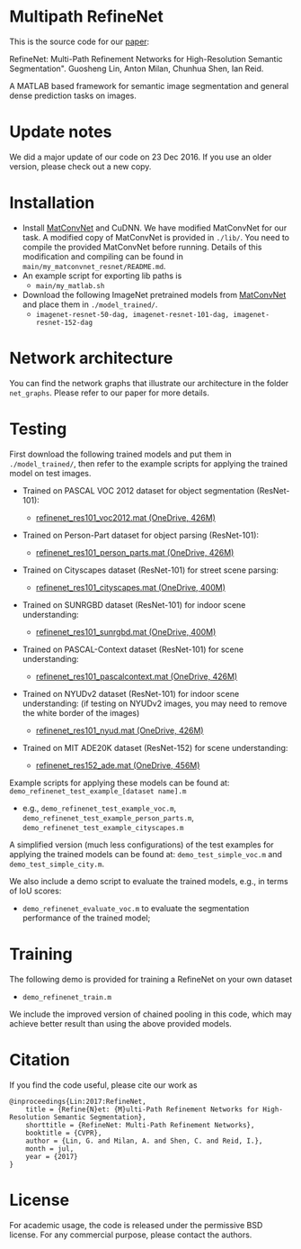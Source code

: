 # Multipath RefineNet
This is the source code for our [paper](https://arxiv.org/abs/1611.06612):

RefineNet: Multi-Path Refinement Networks for High-Resolution Semantic Segmentation". Guosheng Lin, Anton Milan, Chunhua Shen, Ian Reid.

A MATLAB based framework for semantic image segmentation and general dense prediction tasks on images.


# Update notes
We did a major update of our code on 23 Dec 2016. If you use an older version, please check out a new copy.


# Installation
* Install [MatConvNet](http://www.vlfeat.org/matconvnet/) and CuDNN. We have modified MatConvNet for our task. A modified copy of MatConvNet is provided in `./lib/`. You need to compile the provided MatConvNet before running. Details of this modification and compiling can be found in `main/my_matconvnet_resnet/README.md`.
* An example script for exporting lib paths is
  * `main/my_matlab.sh` 
* Download the following ImageNet pretrained models from [MatConvNet](http://www.vlfeat.org/matconvnet/pretrained/) and place them in `./model_trained/`.
  * `imagenet-resnet-50-dag, imagenet-resnet-101-dag, imagenet-resnet-152-dag` 

# Network architecture
You can find the network graphs that illustrate our architecture in the folder `net_graphs`. Please refer to our paper for more details.


# Testing

<!-- For now, only the model for the PASCAL VOC (ResNet-101) dataset is provided. More trained models will be available soon.  -->
First download the following trained models and put them in `./model_trained/`, then refer to the example scripts for applying the trained model on test images.

* Trained on PASCAL VOC 2012 dataset for object segmentation (ResNet-101): 
  * [refinenet_res101_voc2012.mat (OneDrive, 426M)](https://1drv.ms/u/s!AmxAc3Al6cbBa42jLruLYscVIiw)
  
* Trained on Person-Part dataset for object parsing (ResNet-101): 
  * [refinenet_res101_person_parts.mat (OneDrive, 426M)](https://1drv.ms/u/s!AmxAc3Al6cbBbZXGYA56ELRjedE)

* Trained on Cityscapes dataset (ResNet-101) for street scene parsing: 
  * [refinenet_res101_cityscapes.mat  (OneDrive, 400M)](https://1drv.ms/u/s!AmxAc3Al6cbBbuYTmQG_dGXAfn4)

* Trained on SUNRGBD dataset (ResNet-101) for indoor scene understanding: 
  * [refinenet_res101_sunrgbd.mat  (OneDrive, 400M)](https://1drv.ms/u/s!AmxAc3Al6cbBcPw22yUv67rEn1Y)

* Trained on PASCAL-Context dataset (ResNet-101) for scene understanding: 
  * [refinenet_res101_pascalcontext.mat  (OneDrive, 426M)](https://1drv.ms/u/s!AmxAc3Al6cbBdiWtNpOaBUM4gu0)

* Trained on NYUDv2 dataset (ResNet-101) for indoor scene understanding: 
  (if testing on NYUDv2 images, you may need to remove the white border of the images)
  * [refinenet_res101_nyud.mat  (OneDrive, 426M)](https://1drv.ms/u/s!AmxAc3Al6cbBeeFAGfTfUngTIdw)

* Trained on MIT ADE20K dataset (ResNet-152) for scene understanding: 
  * [refinenet_res152_ade.mat  (OneDrive, 456M)](https://1drv.ms/u/s!AmxAc3Al6cbBeJVS5UmzUuCZ-cE)


Example scripts for applying these models can be found at: `demo_refinenet_test_example_[dataset name].m`
* e.g., `demo_refinenet_test_example_voc.m`, `demo_refinenet_test_example_person_parts.m`, `demo_refinenet_test_example_cityscapes.m`

A simplified version (much less configurations) of the test examples for applying the trained models can be found at: 
`demo_test_simple_voc.m` and `demo_test_simple_city.m`.

We also include a demo script to evaluate the trained models, e.g., in terms of IoU scores:
* `demo_refinenet_evaluate_voc.m` to evaluate the segmentation performance of the trained model;


# Training
The following demo is provided for training a RefineNet on your own dataset
* `demo_refinenet_train.m`

We include the improved version of chained pooling in this code, which may achieve better result than using the above provided models. 


# Citation
If you find the code useful, please cite our work as

```
@inproceedings{Lin:2017:RefineNet,
	title = {Refine{N}et: {M}ulti-Path Refinement Networks for High-Resolution Semantic Segmentation},
	shorttitle = {RefineNet: Multi-Path Refinement Networks},
	booktitle = {CVPR},
	author = {Lin, G. and Milan, A. and Shen, C. and Reid, I.},
	month = jul,
	year = {2017}
}
```
# License
For academic usage, the code is released under the permissive BSD license. For any commercial purpose, please contact the authors.
